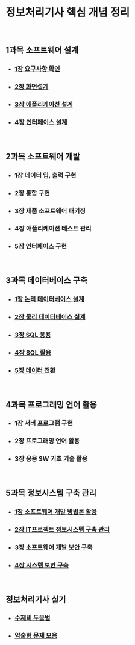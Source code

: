 정보처리기사 핵심 개념 정리
=============================

<br>

1과목 소프트웨어 설계
---------------------------

* ### [1장 요구사항 확인](https://github.com/PARKINHYO/Engineer-Information-Processing/blob/master/1%EA%B3%BC%EB%AA%A9%201%EC%9E%A5%20%EC%9A%94%EA%B5%AC%EC%82%AC%ED%95%AD%20%ED%99%95%EC%9D%B8.md)
* ### [2장 화면설계](https://github.com/PARKINHYO/Engineer-Information-Processing/blob/master/1%EA%B3%BC%EB%AA%A9%202%EC%9E%A5%20%ED%99%94%EB%A9%B4%EC%84%A4%EA%B3%84.md)
* ### [3장 애플리케이션 설계](https://github.com/PARKINHYO/Engineer-Information-Processing/blob/master/1%EA%B3%BC%EB%AA%A9%203%EC%9E%A5%20%EC%95%A0%ED%94%8C%EB%A6%AC%EC%BC%80%EC%9D%B4%EC%85%98%20%EC%84%A4%EA%B3%84.md)
* ### [4장 인터페이스 설계](https://github.com/PARKINHYO/Engineer-Information-Processing/blob/master/1%EA%B3%BC%EB%AA%A9%204%EC%9E%A5%20%EC%9D%B8%ED%84%B0%ED%8E%98%EC%9D%B4%EC%8A%A4%20%EC%84%A4%EA%B3%84.md)
    
<br>

2과목 소프트웨어 개발
------------------------

* ### 1장 데이터 입, 출력 구현
* ### 2장 통합 구현
* ### 3장 제품 소프트웨어 패키징
* ### 4장 애플리케이션 테스트 관리
* ### 5장 인터페이스 구현

<br>

3과목 데이터베이스 구축
------------------------

* ### [1장 논리 데이터베이스 설계](https://github.com/PARKINHYO/Engineer-Information-Processing/blob/master/3%EA%B3%BC%EB%AA%A9%201%EC%9E%A5%20%EB%85%BC%EB%A6%AC%20%ED%85%8C%EC%9D%B4%ED%84%B0%EB%B2%A0%EC%9D%B4%EC%8A%A4%20%EC%84%A4%EA%B3%84.md)
* ### [2장 물리 데이터베이스 설계](https://github.com/PARKINHYO/Engineer-Information-Processing/blob/master/3%EA%B3%BC%EB%AA%A9%202%EC%9E%A5%20%EB%AC%BC%EB%A6%AC%20%EB%8D%B0%EC%9D%B4%ED%84%B0%EB%B2%A0%EC%9D%B4%EC%8A%A4%20%EC%84%A4%EA%B3%84.md)
* ### [3장 SQL 응용](https://github.com/PARKINHYO/Engineer-Information-Processing/blob/master/3%EA%B3%BC%EB%AA%A9%203%EC%9E%A5%20SQL%EC%9D%91%EC%9A%A9.md)
* ### [4장 SQL 활용](https://github.com/PARKINHYO/Engineer-Information-Processing/blob/master/3%EA%B3%BC%EB%AA%A9%204%EC%9E%A5%20SQL%ED%99%9C%EC%9A%A9.md)
* ### [5장 데이터 전환](https://github.com/PARKINHYO/Engineer-Information-Processing/blob/master/3%EA%B3%BC%EB%AA%A9%205%EC%9E%A5%20%EB%8D%B0%EC%9D%B4%ED%84%B0%20%EC%A0%84%ED%99%98.md)

<br>

4과목 프로그래밍 언어 활용
---------------------------

* ### 1장 서버 프로그램 구현
* ### 2장 프로그래밍 언어 활용
* ### 3장 응용 SW 기초 기술 활용

<br>

5과목 정보시스템 구축 관리
--------------------------------
* ### [1장 소프트웨어 개발 방법론 활용](https://github.com/PARKINHYO/Engineer-Information-Processing/blob/master/5%EA%B3%BC%EB%AA%A9%201%EC%9E%A5%20%EC%86%8C%ED%94%84%ED%8A%B8%EC%9B%A8%EC%96%B4%20%EA%B0%9C%EB%B0%9C%20%EB%B0%A9%EB%B2%95%EB%A1%A0%20%ED%99%9C%EC%9A%A9.md)
* ### [2장 IT프로젝트 정보시스템 구축 관리](https://github.com/PARKINHYO/Engineer-Information-Processing/blob/master/5%EA%B3%BC%EB%AA%A9%202%EC%9E%A5%20IT%ED%94%84%EB%A1%9C%EC%A0%9D%ED%8A%B8%20%EC%A0%95%EB%B3%B4%EC%8B%9C%EC%8A%A4%ED%85%9C%20%EA%B5%AC%EC%B6%95%20%EA%B4%80%EB%A6%AC.md)
* ### [3장 소프트웨어 개발 보안 구축](https://github.com/PARKINHYO/Engineer-Information-Processing/blob/master/5%EA%B3%BC%EB%AA%A9%203%EC%9E%A5%20%EC%86%8C%ED%94%84%ED%8A%B8%EC%9B%A8%EC%96%B4%20%EA%B0%9C%EB%B0%9C%20%EB%B3%B4%EC%95%88%20%EA%B5%AC%EC%B6%95.md)
* ### [4장 시스템 보안 구축](https://github.com/PARKINHYO/Engineer-Information-Processing/blob/master/5%EA%B3%BC%EB%AA%A9%204%EC%9E%A5%20%EC%8B%9C%EC%8A%A4%ED%85%9C%20%EB%B3%B4%EC%95%88%20%EA%B5%AC%EC%B6%95.md)

<br>

## 정보처리기사 실기
* ### [수제비 두음법]()
* ### [약술형 문제 모음]()